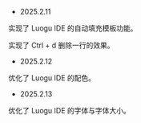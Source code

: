 * 2025.2.11

实现了 Luogu IDE 的自动填充模板功能。

实现了 Ctrl + d 删除一行的效果。

* 2025.2.12

优化了 Luogu IDE 的配色。

* 2025.2.13

优化了 Luogu IDE 的字体与字体大小。
